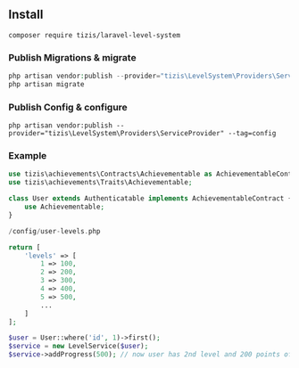 ## Install

`composer require tizis/laravel-level-system`

### Publish Migrations & migrate 

```php
php artisan vendor:publish --provider="tizis\LevelSystem\Providers\ServiceProvider" --tag=migrations
php artisan migrate
```

### Publish Config & configure 

`php artisan vendor:publish --provider="tizis\LevelSystem\Providers\ServiceProvider" --tag=config`

### Example

```php
use tizis\achievements\Contracts\Achievementable as AchievementableContract;
use tizis\achievements\Traits\Achievementable;

class User extends Authenticatable implements AchievementableContract {
	use Achievementable;
}
```   

```php
/config/user-levels.php

return [
    'levels' => [
        1 => 100,
        2 => 200,
        3 => 300,
        4 => 400,
        5 => 500,
        ...
    ]
];
``` 


```php
$user = User::where('id', 1)->first();
$service = new LevelService($user);  
$service->addProgress(500); // now user has 2nd level and 200 points of experience (500 - 100 - 200)
``` 
